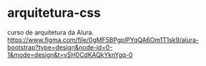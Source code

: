 # arquitetura-css
curso de arquitetura da Alura. 
https://www.figma.com/file/0gMF5BPgplPYqQA6Om1T1sk9/alura-bootstrap?type=design&node-id=0-1&mode=design&t=vSH0CdKAQkYknYgq-0